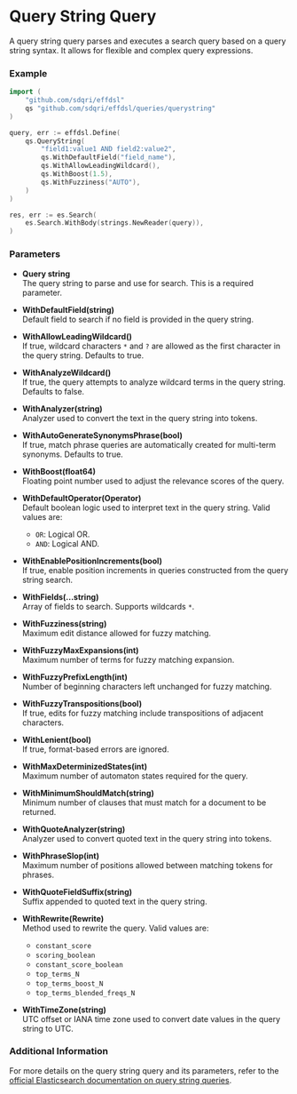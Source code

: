 # Query String Query

A query string query parses and executes a search query based on a query string syntax. It allows for flexible and complex query expressions.

### Example

```go
import (
	"github.com/sdqri/effdsl"
	qs "github.com/sdqri/effdsl/queries/querystring"
)

query, err := effdsl.Define(
    qs.QueryString(
        "field1:value1 AND field2:value2",
        qs.WithDefaultField("field_name"),
        qs.WithAllowLeadingWildcard(),
        qs.WithBoost(1.5),
        qs.WithFuzziness("AUTO"),
    )
)

res, err := es.Search(
    es.Search.WithBody(strings.NewReader(query)),
)
```

### Parameters

* **Query string**  
    The query string to parse and use for search. This is a required parameter.
    
* **WithDefaultField(string)**  
    Default field to search if no field is provided in the query string.
    
* **WithAllowLeadingWildcard()**  
    If true, wildcard characters `*` and `?` are allowed as the first character in the query string. Defaults to true.
    
* **WithAnalyzeWildcard()**  
    If true, the query attempts to analyze wildcard terms in the query string. Defaults to false.
    
* **WithAnalyzer(string)**  
    Analyzer used to convert the text in the query string into tokens.
    
* **WithAutoGenerateSynonymsPhrase(bool)**  
    If true, match phrase queries are automatically created for multi-term synonyms. Defaults to true.
    
* **WithBoost(float64)**  
    Floating point number used to adjust the relevance scores of the query.
    
* **WithDefaultOperator(Operator)**  
    Default boolean logic used to interpret text in the query string. Valid values are:
    
    *   `OR`: Logical OR.
    *   `AND`: Logical AND.
    
* **WithEnablePositionIncrements(bool)**  
    If true, enable position increments in queries constructed from the query string search.
    
* **WithFields(...string)**  
    Array of fields to search. Supports wildcards `*`.
    
* **WithFuzziness(string)**  
    Maximum edit distance allowed for fuzzy matching.
    
* **WithFuzzyMaxExpansions(int)**  
    Maximum number of terms for fuzzy matching expansion.
    
* **WithFuzzyPrefixLength(int)**  
    Number of beginning characters left unchanged for fuzzy matching.
    
* **WithFuzzyTranspositions(bool)**  
    If true, edits for fuzzy matching include transpositions of adjacent characters.
    
* **WithLenient(bool)**  
    If true, format-based errors are ignored.
    
* **WithMaxDeterminizedStates(int)**  
    Maximum number of automaton states required for the query.
    
* **WithMinimumShouldMatch(string)**  
    Minimum number of clauses that must match for a document to be returned.
    
* **WithQuoteAnalyzer(string)**  
    Analyzer used to convert quoted text in the query string into tokens.
    
* **WithPhraseSlop(int)**  
    Maximum number of positions allowed between matching tokens for phrases.
    
* **WithQuoteFieldSuffix(string)**  
    Suffix appended to quoted text in the query string.
    
* **WithRewrite(Rewrite)**  
    Method used to rewrite the query. Valid values are:
    
    *   `constant_score`
    *   `scoring_boolean`
    *   `constant_score_boolean`
    *   `top_terms_N`
    *   `top_terms_boost_N`
    *   `top_terms_blended_freqs_N`
    
* **WithTimeZone(string)**  
    UTC offset or IANA time zone used to convert date values in the query string to UTC.
    

### Additional Information

For more details on the query string query and its parameters, refer to the [official Elasticsearch documentation on query string queries](https://www.elastic.co/guide/en/elasticsearch/reference/current/query-dsl-query-string-query.html).

